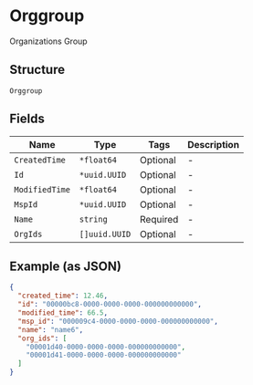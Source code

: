 
# Orggroup

Organizations Group

## Structure

`Orggroup`

## Fields

| Name | Type | Tags | Description |
|  --- | --- | --- | --- |
| `CreatedTime` | `*float64` | Optional | - |
| `Id` | `*uuid.UUID` | Optional | - |
| `ModifiedTime` | `*float64` | Optional | - |
| `MspId` | `*uuid.UUID` | Optional | - |
| `Name` | `string` | Required | - |
| `OrgIds` | `[]uuid.UUID` | Optional | - |

## Example (as JSON)

```json
{
  "created_time": 12.46,
  "id": "00000bc8-0000-0000-0000-000000000000",
  "modified_time": 66.5,
  "msp_id": "000009c4-0000-0000-0000-000000000000",
  "name": "name6",
  "org_ids": [
    "00001d40-0000-0000-0000-000000000000",
    "00001d41-0000-0000-0000-000000000000"
  ]
}
```

